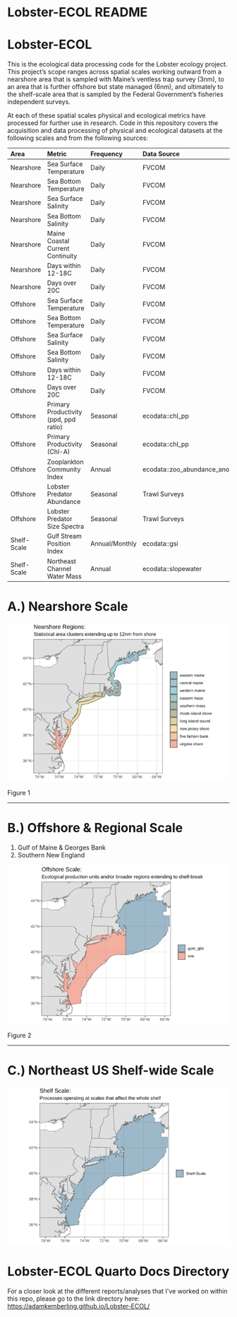 # Lobster-ECOL README


# Lobster-ECOL

This is the ecological data processing code for the Lobster ecology
project. This project’s scope ranges across spatial scales working
outward from a nearshore area that is sampled with Maine’s ventless trap
survey (3nm), to an area that is further offshore but state managed
(6nm), and ultimately to the shelf-scale area that is sampled by the
Federal Government’s fisheries independent surveys.

At each of these spatial scales physical and ecological metrics have
processed for further use in research. Code in this repository covers
the acquisition and data processing of physical and ecological datasets
at the following scales and from the following sources:

| Area | Metric | Frequency | Data Source |
|:---|:---|:---|:---|
| Nearshore | Sea Surface Temperature | Daily | FVCOM |
| Nearshore | Sea Bottom Temperature | Daily | FVCOM |
| Nearshore | Sea Surface Salinity | Daily | FVCOM |
| Nearshore | Sea Bottom Salinity | Daily | FVCOM |
| Nearshore | Maine Coastal Current Continuity | Daily | FVCOM |
| Nearshore | Days within 12-18C | Daily | FVCOM |
| Nearshore | Days over 20C | Daily | FVCOM |
| Offshore | Sea Surface Temperature | Daily | FVCOM |
| Offshore | Sea Bottom Temperature | Daily | FVCOM |
| Offshore | Sea Surface Salinity | Daily | FVCOM |
| Offshore | Sea Bottom Salinity | Daily | FVCOM |
| Offshore | Days within 12-18C | Daily | FVCOM |
| Offshore | Days over 20C | Daily | FVCOM |
| Offshore | Primary Productivity (ppd, ppd ratio) | Seasonal | ecodata::chl_pp |
| Offshore | Primary Productivity (Chl-A) | Seasonal | ecodata::chl_pp |
| Offshore | Zooplankton Community Index | Annual | ecodata::zoo_abundance_anom |
| Offshore | Lobster Predator Abundance | Seasonal | Trawl Surveys |
| Offshore | Lobster Predator Size Spectra | Seasonal | Trawl Surveys |
| Shelf-Scale | Gulf Stream Position Index | Annual/Monthly | ecodata::gsi |
| Shelf-Scale | Northeast Channel Water Mass | Annual | ecodata::slopewater |

# A.) Nearshore Scale

<div id="fig-nearshore-scale-map">

<img src="README_files/figure-commonmark/fig-nearshore-scale-map-1.png"
id="fig-nearshore-scale-map" />


Figure 1

</div>

------------------------------------------------------------------------

# B.) Offshore & Regional Scale

1.  Gulf of Maine & Georges Bank
2.  Southern New England

<div id="fig-offshore-scale-map">

<img src="README_files/figure-commonmark/fig-offshore-scale-map-1.png"
id="fig-offshore-scale-map" />


Figure 2

</div>

------------------------------------------------------------------------

# C.) Northeast US Shelf-wide Scale

![](README_files/figure-commonmark/unnamed-chunk-6-1.png)

# Lobster-ECOL Quarto Docs Directory

For a closer look at the different reports/analyses that I've worked on within this repo, 
please go to the link directory here: https://adamkemberling.github.io/Lobster-ECOL/ 
